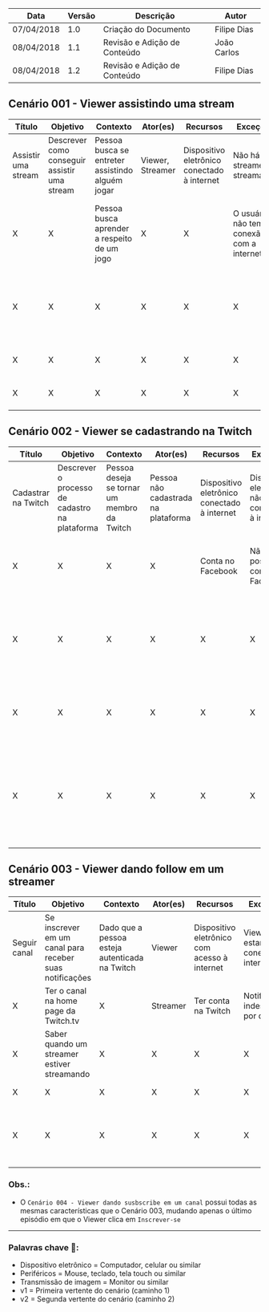 |Data|Versão|Descrição|Autor|
|----|------|---------|-----|
|07/04/2018|1.0|Criação do Documento|Filipe Dias|
|08/04/2018|1.1|Revisão e Adição de Conteúdo|João Carlos|
|08/04/2018|1.2|Revisão e Adição de Conteúdo|Filipe Dias|

## Cenário 001 - Viewer assistindo uma stream

|Título|Objetivo|Contexto|Ator(es)|Recursos|Exceções|Episódios|
|---------|---------|--------|--------|--------|--------|---------|
|Assistir uma stream|Descrever como conseguir assistir uma stream|Pessoa busca se entreter assistindo alguém jogar|Viewer, Streamer|Dispositivo eletrônico conectado à internet|Não há streamers streamando|Pessoa está a procura de algo para se entreter|
|X|X|Pessoa busca aprender a respeito de um jogo|X|X|O usuário não tem conexão com a internet|Pessoa está mexendo em alguma rede social|
|X|X|X|X|X|X|Pessoa encontra o link de um Streamer em atividade|
|X|X|X|X|X|X|Pessoa acede ao link|
|X|X|X|X|X|X|Pessoa assiste a stream|


## Cenário 002 - Viewer se cadastrando na Twitch

|Título|Objetivo|Contexto|Ator(es)|Recursos|Exceções|Episódios|
|---------|---------|---------|---------|---------|---------|---------|
|Cadastrar na Twitch|Descrever o processo de cadastro na plataforma|Pessoa deseja se tornar um membro da Twitch|Pessoa não cadastrada na plataforma|Dispositivo eletrônico conectado à internet|Dispositivo eletrônico não estar conectado à internet|A pessoa não cadastrada acessa o site da [Twitch.tv](https://www.twitch.tv)|
|X|X|X|X|Conta no Facebook|Não possuir conta no Facebook|A pessoa não cadastrada clica em Cadastre-se|
|X|X|X|X|X|X|v1: A pessoa preenche os dados requeridos e clica em Cadastrar-se|
|X|X|X|X|X|X|v2: A pessoa clica em Conectar-se com o Facebook|
|X|X|X|X|X|X|v2.1: A pessoa permite a Twitch a usar os dados do Facebook para realizar o cadastro|


## Cenário 003 - Viewer dando follow em um streamer

|Título|Objetivo|Contexto|Ator(es)|Recursos|Exceções|Episódios|
|---------|---------|--------|--------|--------|--------|------------|
|Seguir canal|Se inscrever em um canal para receber suas notificações|Dado que a pessoa esteja autenticada na Twitch|Viewer|Dispositivo eletrônico com acesso à internet|Viewer não estar conectado à internet|Viewer gosta de uma stream específica|
|X|Ter o canal na home page da Twitch.tv|X|Streamer|Ter conta na Twitch|Notificações indesejadas por default|Viewer efetua login|
|X|Saber quando um streamer estiver streamando|X|X|X|X|Viewer clica na stream|
|X|X|X|X|X|X|Viewer clica em ```❤️ Seguir```|
|X|X|X|X|X|X|Notificação na tela comprovando que ele está seguindo o streamer|

### Obs.: 
* O ```Cenário 004 - Viewer dando susbscribe em um canal``` possui todas as mesmas características que o Cenário 003, mudando apenas o último episódio em que o Viewer clica em ```Inscrever-se```
________________________

### Palavras chave 🔑:
* Dispositivo eletrônico = Computador, celular ou similar
* Periféricos = Mouse, teclado, tela touch ou similar 
* Transmissão de imagem = Monitor ou similar
* v1 = Primeira vertente do cenário (caminho 1)
* v2 = Segunda vertente do cenário (caminho 2) 
